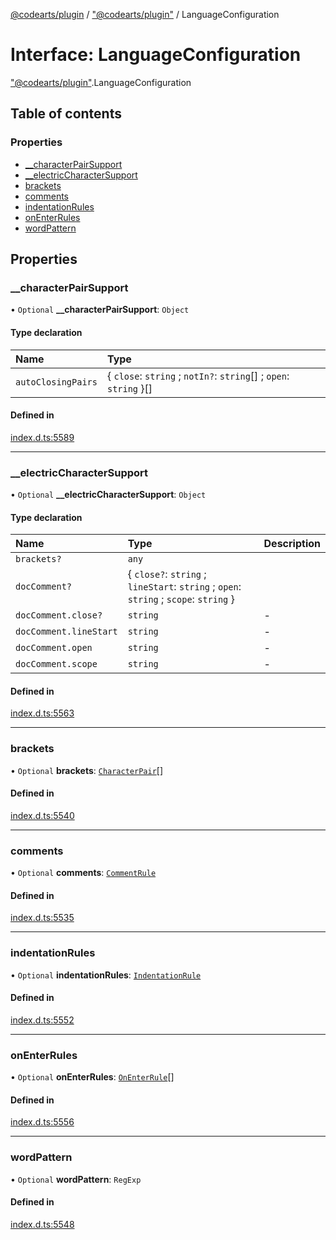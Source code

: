 [@codearts/plugin](../README.md) / ["@codearts/plugin"](../modules/_codearts_plugin_.md) / LanguageConfiguration

# Interface: LanguageConfiguration

["@codearts/plugin"](../modules/_codearts_plugin_.md).LanguageConfiguration

## Table of contents

### Properties

- [\_\_characterPairSupport](codearts_plugin_.LanguageConfiguration.md#__characterpairsupport)
- [\_\_electricCharacterSupport](codearts_plugin_.LanguageConfiguration.md#__electriccharactersupport)
- [brackets](codearts_plugin_.LanguageConfiguration.md#brackets)
- [comments](codearts_plugin_.LanguageConfiguration.md#comments)
- [indentationRules](codearts_plugin_.LanguageConfiguration.md#indentationrules)
- [onEnterRules](codearts_plugin_.LanguageConfiguration.md#onenterrules)
- [wordPattern](codearts_plugin_.LanguageConfiguration.md#wordpattern)

## Properties

### \_\_characterPairSupport

• `Optional` **\_\_characterPairSupport**: `Object`

#### Type declaration

| Name | Type |
| :------ | :------ |
| `autoClosingPairs` | { `close`: `string` ; `notIn?`: `string`[] ; `open`: `string`  }[] |

#### Defined in

[index.d.ts:5589](https://github.com/huaweicloud/cloudide-plugin-api/blob/3b0eee8/index.d.ts#L5589)

___

### \_\_electricCharacterSupport

• `Optional` **\_\_electricCharacterSupport**: `Object`

#### Type declaration

| Name | Type | Description |
| :------ | :------ | :------ |
| `brackets?` | `any` |  |
| `docComment?` | { `close?`: `string` ; `lineStart`: `string` ; `open`: `string` ; `scope`: `string`  } |  |
| `docComment.close?` | `string` | - |
| `docComment.lineStart` | `string` | - |
| `docComment.open` | `string` | - |
| `docComment.scope` | `string` | - |

#### Defined in

[index.d.ts:5563](https://github.com/huaweicloud/cloudide-plugin-api/blob/3b0eee8/index.d.ts#L5563)

___

### brackets

• `Optional` **brackets**: [`CharacterPair`](../modules/_codearts_plugin_.md#characterpair)[]

#### Defined in

[index.d.ts:5540](https://github.com/huaweicloud/cloudide-plugin-api/blob/3b0eee8/index.d.ts#L5540)

___

### comments

• `Optional` **comments**: [`CommentRule`](codearts_plugin_.CommentRule.md)

#### Defined in

[index.d.ts:5535](https://github.com/huaweicloud/cloudide-plugin-api/blob/3b0eee8/index.d.ts#L5535)

___

### indentationRules

• `Optional` **indentationRules**: [`IndentationRule`](codearts_plugin_.IndentationRule.md)

#### Defined in

[index.d.ts:5552](https://github.com/huaweicloud/cloudide-plugin-api/blob/3b0eee8/index.d.ts#L5552)

___

### onEnterRules

• `Optional` **onEnterRules**: [`OnEnterRule`](codearts_plugin_.OnEnterRule.md)[]

#### Defined in

[index.d.ts:5556](https://github.com/huaweicloud/cloudide-plugin-api/blob/3b0eee8/index.d.ts#L5556)

___

### wordPattern

• `Optional` **wordPattern**: `RegExp`

#### Defined in

[index.d.ts:5548](https://github.com/huaweicloud/cloudide-plugin-api/blob/3b0eee8/index.d.ts#L5548)

